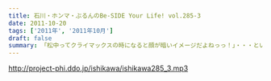 ```yaml
---
title: 石川・ホンマ・ぶるんのBe-SIDE Your Life! vol.285-3
date: 2011-10-20
tags: ['2011年', '2011年10月']
draft: false
summary: 「松中ってクライマックスの時になると顔が暗いイメージだよねっっ！」・・・といった野球談義でもひとしきり盛り上がるスタジオ。収録終了とともに、中日がリーグ制覇。西武がクライマックス出場らしいですな。オリックスは・・・NAMAE
---
```


http://project-phi.ddo.jp/ishikawa/ishikawa285_3.mp3
